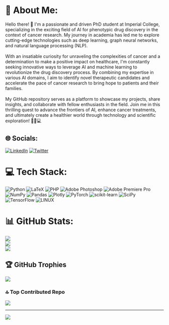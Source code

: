 # 💫 About Me:
Hello there! 👋 I'm a passionate and driven PhD student at Imperial College, specializing in the exciting field of AI for phenotypic drug discovery in the context of cancer research. My journey in academia has led me to explore cutting-edge technologies such as deep learning, graph neural networks, and natural language processing (NLP).<br><br>With an insatiable curiosity for unraveling the complexities of cancer and a determination to make a positive impact on healthcare, I'm constantly seeking innovative ways to leverage AI and machine learning to revolutionize the drug discovery process. By combining my expertise in various AI domains, I aim to identify novel therapeutic candidates and accelerate the pace of cancer research to bring hope to patients and their families.<br><br>My GitHub repository serves as a platform to showcase my projects, share insights, and collaborate with fellow enthusiasts in the field. Join me in this thrilling quest to advance the frontiers of AI, enhance cancer treatments, and ultimately create a healthier world through technology and scientific exploration! 🚀🔬💻


## 🌐 Socials:
[![LinkedIn](https://img.shields.io/badge/LinkedIn-%230077B5.svg?logo=linkedin&logoColor=white)](https://linkedin.com/in/https://www.linkedin.com/in/qianrong-guo/) [![Twitter](https://img.shields.io/badge/Twitter-%231DA1F2.svg?logo=Twitter&logoColor=white)](https://twitter.com/https://twitter.com/GuoChloe1) 

# 💻 Tech Stack:
![Python](https://img.shields.io/badge/python-3670A0?style=plastic&logo=python&logoColor=ffdd54) ![LaTeX](https://img.shields.io/badge/latex-%23008080.svg?style=plastic&logo=latex&logoColor=white) ![PHP](https://img.shields.io/badge/php-%23777BB4.svg?style=plastic&logo=php&logoColor=white) ![Adobe Photoshop](https://img.shields.io/badge/adobephotoshop-%2331A8FF.svg?style=plastic&logo=adobephotoshop&logoColor=white) ![Adobe Premiere Pro](https://img.shields.io/badge/Adobe%20Premiere%20Pro-9999FF.svg?style=plastic&logo=Adobe%20Premiere%20Pro&logoColor=white) ![NumPy](https://img.shields.io/badge/numpy-%23013243.svg?style=plastic&logo=numpy&logoColor=white) ![Pandas](https://img.shields.io/badge/pandas-%23150458.svg?style=plastic&logo=pandas&logoColor=white) ![Plotly](https://img.shields.io/badge/Plotly-%233F4F75.svg?style=plastic&logo=plotly&logoColor=white) ![PyTorch](https://img.shields.io/badge/PyTorch-%23EE4C2C.svg?style=plastic&logo=PyTorch&logoColor=white) ![scikit-learn](https://img.shields.io/badge/scikit--learn-%23F7931E.svg?style=plastic&logo=scikit-learn&logoColor=white) ![SciPy](https://img.shields.io/badge/SciPy-%230C55A5.svg?style=plastic&logo=scipy&logoColor=%white) ![TensorFlow](https://img.shields.io/badge/TensorFlow-%23FF6F00.svg?style=plastic&logo=TensorFlow&logoColor=white) ![LINUX](https://img.shields.io/badge/Linux-FCC624?style=plastic&logo=linux&logoColor=black)
# 📊 GitHub Stats:
![](https://github-readme-stats.vercel.app/api?username=Rong830&theme=default&hide_border=false&include_all_commits=false&count_private=false)<br/>
![](https://github-readme-streak-stats.herokuapp.com/?user=Rong830&theme=default&hide_border=false)<br/>
![](https://github-readme-stats.vercel.app/api/top-langs/?username=Rong830&theme=default&hide_border=false&include_all_commits=false&count_private=false&layout=compact)

## 🏆 GitHub Trophies
![](https://github-profile-trophy.vercel.app/?username=Rong830&theme=radical&no-frame=false&no-bg=true&margin-w=4)

### 🔝 Top Contributed Repo
![](https://github-contributor-stats.vercel.app/api?username=Rong830&limit=5&theme=chalk&combine_all_yearly_contributions=true)

---
[![](https://visitcount.itsvg.in/api?id=Rong830&icon=0&color=0)](https://visitcount.itsvg.in)

<!-- Proudly created with GPRM ( https://gprm.itsvg.in ) -->
